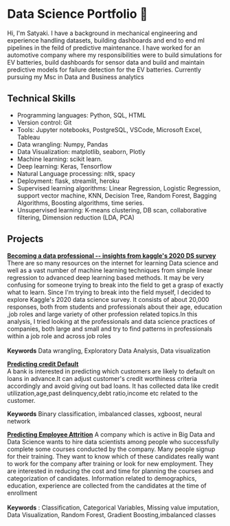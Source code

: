 # Data Science Portfolio 👋
Hi, I'm Satyaki. I have a background in mechanical engineering and experience handling datasets, building dashboards and end to end ml pipelines in the feild of predictive maintenance. I have worked for an automotive company  where  my responsibilities were to build simulations for EV batteries, build dashboards for sensor data and build and maintain predictive models for failure detection for the EV batteries. Currently pursuing my Msc in Data and Business analytics


<h2>Technical Skills</h2>  

+ Programming languages: Python, SQL, HTML  
+ Version control: Git  
+ Tools: Jupyter notebooks, PostgreSQL, VSCode, Microsoft Excel, Tableau  
+ Data wrangling:  Numpy, Pandas  
+ Data Visualization: matplotlib, seaborn, Plotly  
+ Machine learning: scikit learn. 
+ Deep learning:  Keras, Tensorflow  
+ Natural Language processing: nltk, spacy  
+ Deployment: flask, streamlit, heroku  
+ Supervised learning algorithms: Linear Regression, Logistic Regression, support vector machine, KNN, Decision Tree, Random Forest, Bagging Algorithms, Boosting algorithms, time series.  
+ Unsupervised learning: K-means clustering, DB scan, collaborative filtering, Dimension reduction (LDA, PCA)  


## Projects



[**Becoming a data professional -- insights from kaggle's 2020 DS survey**](https://github.com/Satyaki9207/how-to-become-a-data-professional)  
There are so many resources on the internet for learning Data science and well as a vast number of machine learning techniques from simple linear regression to advanced deep learning based methods. It may be very confusing for someone trying to break into the field to get a grasp of exactly what to learn. Since I'm trying to break into the field myself, I decided to explore Kaggle's 2020 data science survey. It consists of about 20,000 responses, both from students and professionals about their age, education ,job roles and large variety of other profession related topics.In this analysis, I tried looking at the professionals and data science practices of companies, both large and small and try to find patterns in professionals within a job role and across job roles
<br/>
<br/>
**Keywords** Data wrangling, Exploratory Data Analysis, Data visualization

[**Predicting credit Default**](https://github.com/Satyaki9207/Loan_default_prediction)  
A bank is interested in predicting which customers are likely to default on loans in advance.It can adjust customer's credit worthiness criteria accordingly and avoid giving out bad loans. It has collected data like credit utilization,age,past delinquency,debt ratio,income etc related to the customer.  

**Keywords** Binary classification, imbalanced classes, xgboost, neural network


[**Predicting Employee Attrition**](https://github.com/Satyaki9207/kaggle_HR_analytics/tree/master)
A company which is active in Big Data and Data Science wants to hire data scientists among people who successfully complete some courses conducted by the company. Many people signup for their training. They want to know which of these candidates really want to work for the company after training or look for new employment. They are interested in reducing the cost and time for planning the courses and categorization of candidates. Information related to demographics, education, experience are collected from the candidates at the time of enrollment<br/>
<br/>
**Keywords** : Classification, Categorical Variables, Missing value imputation, Data Visualization, Random Forest, Gradient Boosting,imbalanced classes


<!--
**Satyaki9207/Satyaki9207** is a ✨ _special_ ✨ repository because its `README.md` (this file) appears on your GitHub profile.

Here are some ideas to get you started:

- 🔭 I’m currently working on ...
- 🌱 I’m currently learning ...
- 👯 I’m looking to collaborate on ...
- 🤔 I’m looking for help with ...
- 💬 Ask me about ...
- 📫 How to reach me: ...
- 😄 Pronouns: ...
- ⚡ Fun fact: ...
-->
